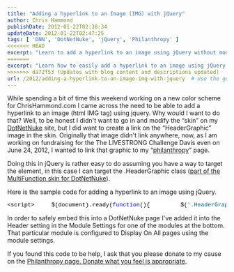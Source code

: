 ```yaml
---
title: "Adding a hyperlink to an Image (IMG) with jQuery"
author: Chris Hammond
publishDate: 2012-01-22T02:38:34
updateDate: 2012-01-22T02:47:25
tags: [ 'DNN', 'DotNetNuke', 'jQuery', 'Philanthropy' ]
<<<<<<< HEAD
excerpt: "Learn to add a hyperlink to an image using jQuery without modifying your DotNetNuke skin. Access sample code and understand its application now."
=======
excerpt: "Learn how to easily add a hyperlink to an image using jQuery in this blog post. Enhance your website without modifying the skin of your DotNetNuke site."
>>>>>>> da72f53 (Updates with blog content and descriptions updated)
url: /2012/adding-a-hyperlink-to-an-image-img-with-jquery  # Use the generated URL with year
---
```

<p>While spending a bit of time this weekend working on a new color scheme for ChrisHammond.com I came across the need to be able to add a hyperlink to an image (html IMG tag) using jquery. Why would I want to do that? Well, to be honest I didn't want to go in and modify the &ldquo;skin&rdquo; on my <a href="https://www.dotnetnuke.com" target="_blank">DotNetNuke</a> site, but I did want to create a link on the &ldquo;HeaderGraphic&rdquo; image in the skin. Originally that image didn't link anywhere, now, as I am working on fundraising for the The LIVESTRONG Challenge Davis even on June 24, 2012, I wanted to link that graphic to my &ldquo;<a href="https://www.chrishammond.com/philanthropy">philanthropy</a>&rdquo; page.</p> <p>Doing this in jQuery is rather easy to do assuming you have a way to target the element, in this case I can target the .HeaderGraphic class (<a href="https://multifunction.codeplex.com/">part of the MultiFunction skin for DotNetNuke</a>). </p> <p>Here is the sample code for adding a hyperlink to an image using jQuery.</p> <pre class="csharpcode">&lt;script&gt;     $(document).ready(<span class="kwrd">function</span>(){         $(<span class="str">'.HeaderGraphic'</span>).wrap(                   $(<span class="str">'&lt;a&gt;'</span>).attr(<span class="str">'href'</span>, <span class="str">'/philanthropy.aspx'</span>)         );     }); &lt;/script&gt;</pre> <p>In order to safely embed this into a DotNetNuke page I've added it into the Header setting in the Module Settings for one of the modules at the bottom. That particular module is configured to Display On All pages using the module settings.</p> <p>If you found this code to be help, I ask that you please donate to my cause on the <a href="https://www.chrishammond.com/philanthropy.aspx">Philanthropy page. Donate what you feel is appropriate</a>. </p> <style type="text/css">     .csharpcode, .csharpcode pre     {     font-size: small;     color: black;     font-family: consolas, "Courier New", courier, monospace;     background-color: #ffffff;     /*white-space: pre;*/     }     .csharpcode pre { margin: 0em; }     .csharpcode .rem { color: #008000; }     .csharpcode .kwrd { color: #0000ff; }     .csharpcode .str { color: #006080; }     .csharpcode .op { color: #0000c0; }     .csharpcode .preproc { color: #cc6633; }     .csharpcode .asp { background-color: #ffff00; }     .csharpcode .html { color: #800000; }     .csharpcode .attr { color: #ff0000; }     .csharpcode .alt     {     background-color: #f4f4f4;     width: 100%;     margin: 0em;     }     .csharpcode .lnum { color: #606060; } </style>


